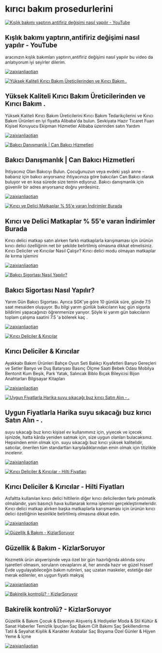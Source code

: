 # kırıcı bakım prosedurlerini
<a href="https://mnn.zoosnet.net/LR/Chatpre.aspx?id=MNN94995150&p=https://topgrinding.com/" target="_blank">![Kışlık bakımı yaptırın,antifiriz değişimi nasıl yapılır - YouTube](https://github.com/technlg/images/blob/main/26.jpg)</a>
## Kışlık bakımı yaptırın,antifiriz değişimi nasıl yapılır - YouTube
aracınızın kışlık bakımları yaptırın,antifiriz değişimi nasıl yapılır bu video da anlatıyorum iyi seyirler dilerim.
<a href="https://mnn.zoosnet.net/LR/Chatpre.aspx?id=MNN94995150&p=https://topgrinding.com/" target="_blank"><img src="https://github.com/technlg/images/raw/main/chat11.jpg" alt="zaixianliaotian"/></a><a href="//whatsapp.shibangsoft.com/WhatsApp.php" ><img src="https://github.com/technlg/images/raw/main/chat11.png" alt=""></a>
<a href="https://mnn.zoosnet.net/LR/Chatpre.aspx?id=MNN94995150&p=https://topgrinding.com/" target="_blank">![Yüksek Kaliteli Kırıcı Bakım Üreticilerinden ve Kırıcı Bakım .](https://github.com/technlg/images/blob/main/39.jpg)</a>
## Yüksek Kaliteli Kırıcı Bakım Üreticilerinden ve Kırıcı Bakım .
Yüksek Kaliteli Kırıcı Bakım Üreticilerini Kırıcı Bakım Tedarikçilerini ve Kırıcı Bakım Ürünleri en iyi fiyatta Alibaba'da bulun. Sevkiyata Hazır Ticaret Fuarı Kişisel Koruyucu Ekipman Hizmetler Alibaba üzerinden satın Yardım
<a href="https://mnn.zoosnet.net/LR/Chatpre.aspx?id=MNN94995150&p=https://topgrinding.com/" target="_blank"><img src="https://github.com/technlg/images/raw/main/chat11.jpg" alt="zaixianliaotian"/></a><a href="//whatsapp.shibangsoft.com/WhatsApp.php" ><img src="https://github.com/technlg/images/raw/main/chat11.png" alt=""></a>
<a href="https://mnn.zoosnet.net/LR/Chatpre.aspx?id=MNN94995150&p=https://topgrinding.com/" target="_blank">![Bakıcı Danışmanlık | Can Bakıcı Hizmetleri](https://github.com/technlg/images/blob/main/28.jpg)</a>
## Bakıcı Danışmanlık | Can Bakıcı Hizmetleri
İhtiyacınız Olan Bakıcıyı Bulun. Çocuğunuzun veya evdeki yaşlı anne - babanız için bakıcı arıyorsanız ihtiyacınıza göre bakıcıları Can Bakıcı olarak buluyor ve en kısa sürede size temin ediyoruz. Bakıcı danışmanlık için güvenilir bir adres arıyorsanız doğru yerdesiniz.
<a href="https://mnn.zoosnet.net/LR/Chatpre.aspx?id=MNN94995150&p=https://topgrinding.com/" target="_blank"><img src="https://github.com/technlg/images/raw/main/chat11.jpg" alt="zaixianliaotian"/></a><a href="//whatsapp.shibangsoft.com/WhatsApp.php" ><img src="https://github.com/technlg/images/raw/main/chat11.png" alt=""></a>
<a href="https://mnn.zoosnet.net/LR/Chatpre.aspx?id=MNN94995150&p=https://topgrinding.com/" target="_blank">![Kırıcı ve Delici Matkaplar % 55'e varan İndirimler Burada](https://github.com/technlg/images/blob/main/14.jpg)</a>
## Kırıcı ve Delici Matkaplar % 55'e varan İndirimler Burada
Kırıcı delici matkap satın alırken farklı matkaplarla karışmaması için ürünün kırıcı delici özelliğinin net bir şekilde belirtilmiş olmasına dikkat etmelisiniz. Kırıcı Deliciler ve Kırıcılar Nasıl Çalışır? Kırıcı delici modu olmayan matkaplar ile kırma işlemini
<a href="https://mnn.zoosnet.net/LR/Chatpre.aspx?id=MNN94995150&p=https://topgrinding.com/" target="_blank"><img src="https://github.com/technlg/images/raw/main/chat11.jpg" alt="zaixianliaotian"/></a><a href="//whatsapp.shibangsoft.com/WhatsApp.php" ><img src="https://github.com/technlg/images/raw/main/chat11.png" alt=""></a>
<a href="https://mnn.zoosnet.net/LR/Chatpre.aspx?id=MNN94995150&p=https://topgrinding.com/" target="_blank">![Bakıcı Sigortası Nasıl Yapılır?](https://github.com/technlg/images/blob/main/18.jpg)</a>
## Bakıcı Sigortası Nasıl Yapılır?
Yarım Gün Bakıcı Sigortası. Ayrıca SGK'ye göre 10 günlük süre, günde 7.5 saat mesaiden oluşuyor. Bu bilgi yarım günlük bakıcıların kaç gün sigorta bildirimi yapacağınızı öğrenmenize yarıyor. Şöyle ki yarım gün bakıcıların toplam çalışma saatini 7.5 'a bölerek kaç .
<a href="https://mnn.zoosnet.net/LR/Chatpre.aspx?id=MNN94995150&p=https://topgrinding.com/" target="_blank"><img src="https://github.com/technlg/images/raw/main/chat11.jpg" alt="zaixianliaotian"/></a><a href="//whatsapp.shibangsoft.com/WhatsApp.php" ><img src="https://github.com/technlg/images/raw/main/chat11.png" alt=""></a>
<a href="https://mnn.zoosnet.net/LR/Chatpre.aspx?id=MNN94995150&p=https://topgrinding.com/" target="_blank">![Kırıcı Deliciler & Kırıcılar](https://github.com/technlg/images/blob/main/25.jpg)</a>
## Kırıcı Deliciler & Kırıcılar
Ayakkabı Bakım Ürünleri Bahçe Oyun Seti Balıkçı Kıyafetleri Banyo Gereçleri ve Setler Banyo ve Duş Bataryası Basınç Ölçme Saati Bebek Odası Mobilya Bentonit Kum Beşik, Park Yatak, Salıncak Biblo Bıçak Bileyicisi Bijon Anahtarları Bilgisayar Kitapları
<a href="https://mnn.zoosnet.net/LR/Chatpre.aspx?id=MNN94995150&p=https://topgrinding.com/" target="_blank"><img src="https://github.com/technlg/images/raw/main/chat11.jpg" alt="zaixianliaotian"/></a><a href="//whatsapp.shibangsoft.com/WhatsApp.php" ><img src="https://github.com/technlg/images/raw/main/chat11.png" alt=""></a>
<a href="https://mnn.zoosnet.net/LR/Chatpre.aspx?id=MNN94995150&p=https://topgrinding.com/" target="_blank">![Uygun Fiyatlarla Harika suyu sıkacağı buz kırıcı Satın Alın - .](https://github.com/technlg/images/blob/main/12.jpg)</a>
## Uygun Fiyatlarla Harika suyu sıkacağı buz kırıcı Satın Alın - .
suyu sıkacağı buz kırıcı kişisel ev kullanımınız için, yiyecek ve içecek işinizde, hatta kârda yeniden satmak için, size uygun olanları bulacaksınız. Hepsinden emin olmak için. suyu sıkacağı buz kırıcı yüksek kalitelidir, satıcılar, önerilen tüm standartları karşıladıklarından emin olmak için titizlikle incelenir.
<a href="https://mnn.zoosnet.net/LR/Chatpre.aspx?id=MNN94995150&p=https://topgrinding.com/" target="_blank"><img src="https://github.com/technlg/images/raw/main/chat11.jpg" alt="zaixianliaotian"/></a><a href="//whatsapp.shibangsoft.com/WhatsApp.php" ><img src="https://github.com/technlg/images/raw/main/chat11.png" alt=""></a>
<a href="https://mnn.zoosnet.net/LR/Chatpre.aspx?id=MNN94995150&p=https://topgrinding.com/" target="_blank">![Kırıcı Deliciler & Kırıcılar - Hilti Fiyatları](https://github.com/technlg/images/blob/main/16.jpg)</a>
## Kırıcı Deliciler & Kırıcılar - Hilti Fiyatları
Asfaltta kullanılan kırıcı delici hiltilerin diğer kırıcı delicilerden farkı pnömatik olmalarıdır, yani basınçlı hava kullanarak kırma işlemini gerçekleştirmeleridir. Kırıcı delici matkap alırken başka matkaplarla karışmaması için ürünün kırıcı delici özelliğinin kesinlikle belirtilmiş olmasına dikkat edin.
<a href="https://mnn.zoosnet.net/LR/Chatpre.aspx?id=MNN94995150&p=https://topgrinding.com/" target="_blank"><img src="https://github.com/technlg/images/raw/main/chat11.jpg" alt="zaixianliaotian"/></a><a href="//whatsapp.shibangsoft.com/WhatsApp.php" ><img src="https://github.com/technlg/images/raw/main/chat11.png" alt=""></a>
<a href="https://mnn.zoosnet.net/LR/Chatpre.aspx?id=MNN94995150&p=https://topgrinding.com/" target="_blank">![Güzellik & Bakım - KizlarSoruyor](https://github.com/technlg/images/blob/main/4.jpg)</a>
## Güzellik & Bakım - KizlarSoruyor
Kozmetik ürün alışverişinde veya özel bir gün hazırlığında aklında soru işaretleri olmasın, soruların cevaplarını al, her anında hazır ve güzel hisset! Evde uygulayabileceğin bakım rutinleri, saç uzatan maskeler, estetiğe dair merak edilenler, en uygun fiyatlı makyaj
<a href="https://mnn.zoosnet.net/LR/Chatpre.aspx?id=MNN94995150&p=https://topgrinding.com/" target="_blank"><img src="https://github.com/technlg/images/raw/main/chat11.jpg" alt="zaixianliaotian"/></a><a href="//whatsapp.shibangsoft.com/WhatsApp.php" ><img src="https://github.com/technlg/images/raw/main/chat11.png" alt=""></a>
<a href="https://mnn.zoosnet.net/LR/Chatpre.aspx?id=MNN94995150&p=https://topgrinding.com/" target="_blank">![Bakirelik kontrolü? - KizlarSoruyor](https://github.com/technlg/images/blob/main/2.jpg)</a>
## Bakirelik kontrolü? - KizlarSoruyor
Güzellik & Bakım Çocuk & Ebeveyn Alışveriş & Hediyeler Moda & Stil Kültür & Sanat Haberler Temizlik İpuçları Saç Bakım Cilt Bakımı Saç Şekillendirme Tatil & Seyahat Kişilik & Karakter Arabalar Saç Boyama Özel Günler & Hijyen Yeme & İçme
<a href="https://mnn.zoosnet.net/LR/Chatpre.aspx?id=MNN94995150&p=https://topgrinding.com/" target="_blank"><img src="https://github.com/technlg/images/raw/main/chat11.jpg" alt="zaixianliaotian"/></a><a href="//whatsapp.shibangsoft.com/WhatsApp.php" ><img src="https://github.com/technlg/images/raw/main/chat11.png" alt=""></a>
